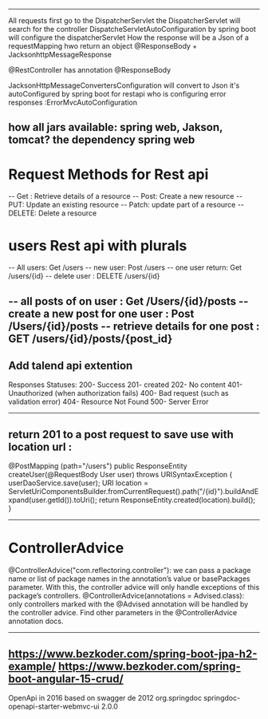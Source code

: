 
---
All requests first go to the DispatcherServlet
the DispatcherServlet will search for the controller
DispatcheServletAutoConfiguration by spring boot will configure the dispatcherServlet
How the response will be a Json of a requestMapping hwo return an object
@ResponseBody + JacksonhttpMessageResponse

@RestController has annotation @ResponseBody

JacksonHttpMessageConvertersConfiguration will convert to Json it's autoConfigured by spring boot for restapi
who is configuring error responses :ErrorMvcAutoConfiguration

how all jars available: spring web, Jakson, tomcat?
the dependency spring web 
----
# Request Methods for Rest api
-- Get : Retrieve details of a resource
-- Post: Create a new resource
-- PUT: Update an existing resource
-- Patch: update part of a resource
-- DELETE: Delete a resource

# users Rest api with plurals
-- All users: Get /users
-- new user: Post /users 
-- one user return: Get /users/{id}
-- delete user : DELETE /users/{id}

-- all posts of on user : Get /Users/{id}/posts
-- create a new post for one user : Post /Users/{id}/posts
-- retrieve details for one post : GET /users/{id}/posts/{post_id}
---
Add talend api extention
---
Responses Statuses:
200- Success
201- created
202- No content
401- Unauthorized (when authorization fails)
400- Bad request (such as validation error)
404- Resource Not Found
500- Server Error

--- 
## return 201 to a post request to save use with location url :
@PostMapping (path="/users")
public ResponseEntity<User> createUser(@RequestBody User user) throws URISyntaxException {
userDaoService.save(user);
URI location = ServletUriComponentsBuilder.fromCurrentRequest().path("/{id}").buildAndExpand(user.getId()).toUri();
return  ResponseEntity.created(location).build();
}

---
# ControllerAdvice
@ControllerAdvice("com.reflectoring.controller"): we can pass a package name or list of package names in the annotation’s value or basePackages parameter. With this, the controller advice will only handle exceptions of this package’s controllers.
@ControllerAdvice(annotations = Advised.class): only controllers marked with the @Advised annotation will be handled by the controller advice.
Find other parameters in the @ControllerAdvice annotation docs.

---
https://www.bezkoder.com/spring-boot-jpa-h2-example/
https://www.bezkoder.com/spring-boot-angular-15-crud/
---

OpenApi in 2016 based on swagger de 2012
<dependency>
<groupId>org.springdoc</groupId>
<artifactId>springdoc-openapi-starter-webmvc-ui</artifactId>
<version>2.0.0</version>
</dependency>
